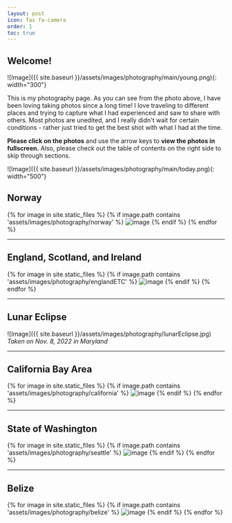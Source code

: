 ```yaml
---
layout: post
icon: fas fa-camera
order: 1
toc: true
---
```


## Welcome!

![Image]({{ site.baseurl }}/assets/images/photography/main/young.png){: width="300"}

This is my photography page.  As you can see from the photo above, I have been loving taking photos since a long time!  I love traveling to different places and trying to capture what I had experienced and saw to share with others.  Most photos are unedited, and I really didn't wait for certain conditions - rather just tried to get the best shot with what I had at the time.

**Please click on the photos** and use the arrow keys to **view the photos in fullscreen.**  Also, please check out the table of contents on the right side to skip through sections.

![Image]({{ site.baseurl }}/assets/images/photography/main/today.png){: width="500"}

## Norway

{% for image in site.static_files %}
    {% if image.path contains 'assets/images/photography/norway' %}
<img src="{{ site.baseurl }}{{ image.path }}" alt="image">
    {% endif %}
{% endfor %}

---

## England, Scotland, and Ireland

{% for image in site.static_files %}
    {% if image.path contains 'assets/images/photography/englandETC' %}
<img src="{{ site.baseurl }}{{ image.path }}" alt="image">
    {% endif %}
{% endfor %}

---

## Lunar Eclipse

![Image]({{ site.baseurl }}/assets/images/photography/lunarEclipse.jpg)
_Taken on Nov. 8, 2022 in Maryland_

---

## California Bay Area

{% for image in site.static_files %}
    {% if image.path contains 'assets/images/photography/california' %}
<img src="{{ site.baseurl }}{{ image.path }}" alt="image">
    {% endif %}
{% endfor %}

---

## State of Washington

{% for image in site.static_files %}
    {% if image.path contains 'assets/images/photography/seattle' %}
<img src="{{ site.baseurl }}{{ image.path }}" alt="image">
    {% endif %}
{% endfor %}

---


## Belize

{% for image in site.static_files %}
    {% if image.path contains 'assets/images/photography/belize' %}
<img src="{{ site.baseurl }}{{ image.path }}" alt="image">
    {% endif %}
{% endfor %}
